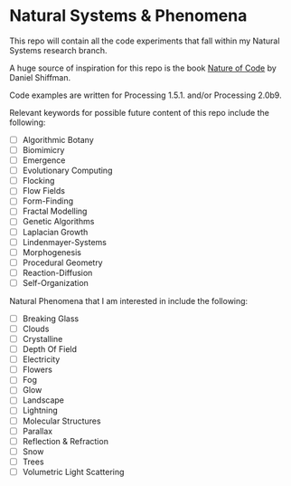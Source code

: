 Natural Systems & Phenomena
=======================

This repo will contain all the code experiments that fall within my Natural Systems research branch.

A huge source of inspiration for this repo is the book [Nature of Code](http://natureofcode.com/book/) by Daniel Shiffman.

Code examples are written for Processing 1.5.1. and/or Processing 2.0b9.

Relevant keywords for possible future content of this repo include the following:

- [ ] Algorithmic Botany
- [ ] Biomimicry
- [ ] Emergence
- [ ] Evolutionary Computing
- [ ] Flocking
- [ ] Flow Fields
- [ ] Form-Finding
- [ ] Fractal Modelling
- [ ] Genetic Algorithms
- [ ] Laplacian Growth
- [ ] Lindenmayer-Systems
- [ ] Morphogenesis
- [ ] Procedural Geometry
- [ ] Reaction-Diffusion
- [ ] Self-Organization

Natural Phenomena that I am interested in include the following:

- [ ] Breaking Glass
- [ ] Clouds
- [ ] Crystalline
- [ ] Depth Of Field
- [ ] Electricity
- [ ] Flowers
- [ ] Fog
- [ ] Glow
- [ ] Landscape
- [ ] Lightning
- [ ] Molecular Structures
- [ ] Parallax
- [ ] Reflection & Refraction
- [ ] Snow
- [ ] Trees
- [ ] Volumetric Light Scattering
